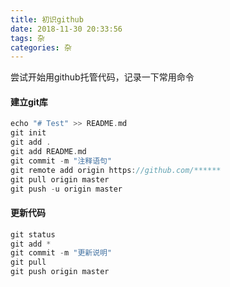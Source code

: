 ```yaml
---
title: 初识github
date: 2018-11-30 20:33:56
tags: 杂
categories: 杂
---
```

尝试开始用github托管代码，记录一下常用命令

<!--more-->

#### 建立git库

```c
echo "# Test" >> README.md
git init
git add .
git add README.md
git commit -m "注释语句"
git remote add origin https://github.com/******
git pull origin master
git push -u origin master
```

#### 更新代码

```c
git status
git add *
git commit -m "更新说明"
git pull
git push origin master
```



